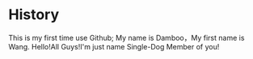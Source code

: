 # History
This is my first time use Github;
My name is Damboo，My first name is Wang.
Hello!All Guys!I'm just name Single-Dog Member of you!
